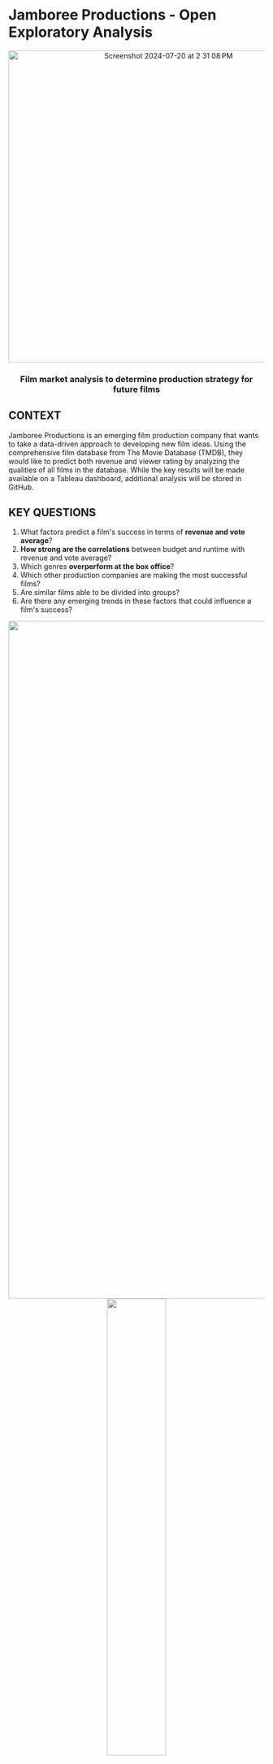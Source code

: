 # Jamboree Productions - Open Exploratory Analysis
<p align="center">
  <img width="614" alt="Screenshot 2024-07-20 at 2 31 08 PM" src="https://github.com/user-attachments/assets/4a4f139f-9c70-4a29-a62f-c972f58f9fa7">
</p>
<h3 align="center">
  Film market analysis to determine production strategy for future films
</h3>

## CONTEXT
Jamboree Productions is an emerging film production company that wants to take a data-driven approach to developing new film ideas. Using the comprehensive film database from The Movie Database (TMDB), they would like to predict both revenue and viewer rating by analyzing the qualities of all films in the database. While the key results will be made available on a Tableau dashboard, additional analysis will be stored in GitHub.

## KEY QUESTIONS
1. What factors predict a film's success in terms of **revenue and vote average**?
2. **How strong are the correlations** between budget and runtime with revenue and vote average?
3. Which genres **overperform at the box office**?
4. Which other production companies are making the most successful films?
5. Are similar films able to be divided into groups?
6. Are there any emerging trends in these factors that could influence a film's success?

<p align="center">
<img width="1334" alt="Screenshot 2024-07-27 at 10 31 08 AM" src="https://github.com/user-attachments/assets/dbf34d85-3024-4327-9cee-79afd1a51f4e">      <img src="04. Analysis/hist_orders_frequency_hod.png" width=48%>
</p>

## CONTENTS
1. Project Management
     * Project Brief
2. Data: _Data is not uploaded due to their large size_
     * Original Data
     * Prepared Data
3. Scripts: Jupyter notebooks containing all code
     * Cleaning the Dataset
     * Expanding Variables
     * Exploring Relationships
     * Geographical Visualizations
     * Sourcing & Analyzing Time Series Data
     * Supervised Machine Learning
     * Unsupervised Machine Learning
4. Analysis: Data Profile Report


## DATA
Founded in 2008, The Movie Database (TMDB) is a comprehensive collection of 1,000,000+ movies including information about the movies' title, genre, ratings, release date, budget, etc. Data is sourced from website members around the world. However, this opens the dataset up to bias and error. The majority of time spent on any analysis with this data should be on cleaning the dataset

**Common issues with the data:**
* films had too much missing data
* tv shows and short films (<40min) were listed in the same category as feature films
* budget and revenue information does not require any proof upon reporting
* there is no standardization on how production companies are listed
* the popularity metric is biased towards recent releases
* TMDB was founded in 2008, so there are many films from before this time that are not included

The full details of the data are available **[here](https://www.kaggle.com/datasets/asaniczka/tmdb-movies-dataset-2023-930k-movies)**


## TOOLS
For this project, the following Python libraries were used:
* pandas - for data analysis
* numpy - for mathematical equations
* matplotlib + seaborn - for visualization
* scipy - for data equations
* folium + json - geographic visualizations
* sklearn - supervised/unsupervised machine learning

